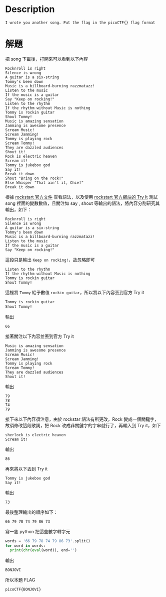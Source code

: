 # Description
```text
I wrote you another song. Put the flag in the picoCTF{} flag format

```
# 解題
把 song 下載後，打開來可以看到以下內容
```text
Rocknroll is right              
Silence is wrong                
A guitar is a six-string        
Tommy's been down               
Music is a billboard-burning razzmatazz!
Listen to the music             
If the music is a guitar                  
Say "Keep on rocking!"                
Listen to the rhythm
If the rhythm without Music is nothing
Tommy is rockin guitar
Shout Tommy!                    
Music is amazing sensation 
Jamming is awesome presence
Scream Music!                   
Scream Jamming!                 
Tommy is playing rock           
Scream Tommy!       
They are dazzled audiences                  
Shout it!
Rock is electric heaven                     
Scream it!
Tommy is jukebox god            
Say it!                                     
Break it down
Shout "Bring on the rock!"
Else Whisper "That ain't it, Chief"                 
Break it down 
```
根據 [rockstart 官方文件](https://codewithrockstar.com/docs "rockstart 官方文件") 查看語法，以及使用 [rockstart 官方網站的 Try It](https://codewithrockstar.com/online "rockstart 官方網站的 Try It") 測試 song 裡面的變數數值，且關注如 say , shout 等輸出的語法，將內容分割研究其輸出，如下：
``` text
Rocknroll is right              
Silence is wrong                
A guitar is a six-string        
Tommy's been down               
Music is a billboard-burning razzmatazz!
Listen to the music             
If the music is a guitar                  
Say "Keep on rocking!"   
```
這段只是輸出 `Keep on rocking!`，故忽略即可
```text
Listen to the rhythm
If the rhythm without Music is nothing
Tommy is rockin guitar
Shout Tommy! 
```
這裡將 `Tommy` 給予數值 `rockin guitar`，所以將以下內容丟到官方 Try it
```bash
Tommy is rockin guitar
Shout Tommy! 
```
輸出
```text
66
```
接著關注以下內容並丟到官方 Try it
```text
Music is amazing sensation 
Jamming is awesome presence
Scream Music!                   
Scream Jamming!
Tommy is playing rock           
Scream Tommy!   
They are dazzled audiences                  
Shout it!
```
輸出
```text
79
78
74
79
```
接下來以下內容須注意，由於 rockstar 語法有所更改，Rock 變成一個關鍵字，故須修改這段歌詞，把 Rock 改成非關鍵字的字串就行了，再輸入到 Try it，如下
```text
sherlock is electric heaven                     
Scream it!
```
輸出
```text
86
```
再來將以下丟到 Try it
```text
Tommy is jukebox god            
Say it!
```
輸出
```text
73
```
最後整理輸出的順序如下：
```text
66 79 78 74 79 86 73
```
寫一隻 python 把這些數字轉字元
```python
words = '66 79 78 74 79 86 73'.split()
for word in words:
  print(chr(eval(word)), end='')
```
輸出
```text
BONJOVI
```
<!-- flag -->
所以本題 FLAG 
```text
picoCTF{BONJOVI}
```
